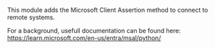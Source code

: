 This module adds the Microsoft Client Assertion method to connect to remote systems.

For a background, usefull documentation can be found here:
https://learn.microsoft.com/en-us/entra/msal/python/
